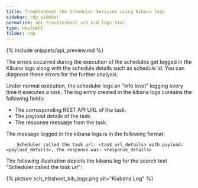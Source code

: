 ```yaml
---
title: Troubleshoot the Scheduler Services using Kibana logs
sidebar: rdp_sidebar
permalink: api_troubleshoot_sch_kib_logs.html
type: HowToAPI
folder: rdp
---
```


{% include snippets/api_preview.md %}

The errors occurred during the execution of the schedules get logged in the Kibana logs along with the schedule details such as schedule Id. You can diagnose these errors for the further analysis.

Under normal execution, the scheduler logs an "info level" logging every time it executes a task. The log entry created in the kibana logs contains the following fields:
* The corresponding REST API URL of the task.
* The payload details of the task.
* The response message from the task. <br/>


The message logged in the kibana logs is in the following format: 

		Scheduler called the task url: <task_url_details> with payload: <payload_details>, the response was: <response_details>

The following illustration depicts the kibana log for the search text "Scheduler called the task url":

{% picture sch_trbshoot_kib_logs.png alt="Kiabana Log" %}